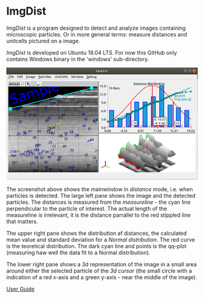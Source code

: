 # ImgDist
*ImgDist* is a program designed to detect and analyze images containing microscopic particles. Or in more general terms: measure distances and unitcells pictured on a image.

*ImgDist* is developed on Ubuntu 18.04 LTS. For now this GitHub only contains Windows binary in the 'windows' sub-directory.

![ ](Doc/ImgDist.png  "ImgDist main window")

The screenshot above shows the mainwindow in *distance* mode, i.e. when particles is detected. The large left pane shows the image and the detected particles. The distances is measured from the *measureline* - the cyan line perpendicular to the particle of interest. The actual length of the measureline is irrelevant, it is the distance parrallel to the red stippled line that matters.

The upper right pane shows the distribution af distances, the calculated mean value and standard deviation for a *Normal distribution*. The red curve is the teoretical distribution. The dark cyan line and points is the qq-plot (measuring haw well the data fit to a Normal distribution).

The lower right pane shows a 3d representation of the image in a small area around either the selected particle of the *3d cursor* (the small circle with a indication of a red x-axis and a green y-axis - near the middle of the image).

[User Guide](indeks.md)
